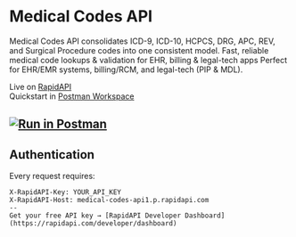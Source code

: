 # Medical Codes API 
Medical Codes API consolidates ICD-9, ICD-10, HCPCS, DRG, APC, REV, and Surgical Procedure codes into one consistent model. Fast, reliable medical code lookups &amp; validation for EHR, billing &amp; legal-tech apps
Perfect for EHR/EMR systems, billing/RCM, and legal-tech (PIP & MDL).

Live on [RapidAPI](https://rapidapi.com/api-feed-group-api-feed-group-default/api/medical-codes-api1)  
Quickstart in [Postman Workspace](https://www.postman.com/<your-username>/workspace/medical-codes-api/overview)

[![Run in Postman](https://run.pstmn.io/button.svg)](https://www.postman.com/<your-username>/workspace/medical-codes-api/overview)
---
## Authentication
Every request requires:
```http
X-RapidAPI-Key: YOUR_API_KEY
X-RapidAPI-Host: medical-codes-api1.p.rapidapi.com
--
Get your free API key → [RapidAPI Developer Dashboard](https://rapidapi.com/developer/dashboard) 

